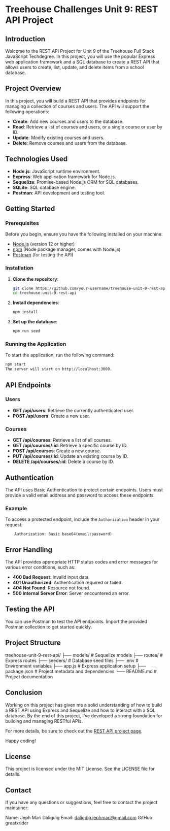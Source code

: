 # Treehouse Challenges Unit 9: REST API Project

## Introduction

Welcome to the REST API Project for Unit 9 of the Treehouse Full Stack JavaScript Techdegree. In this project, you will use the popular Express web application framework and a SQL database to create a REST API that allows users to create, list, update, and delete items from a school database.

## Project Overview

In this project, you will build a REST API that provides endpoints for managing a collection of courses and users. The API will support the following operations:

- **Create**: Add new courses and users to the database.
- **Read**: Retrieve a list of courses and users, or a single course or user by ID.
- **Update**: Modify existing courses and users.
- **Delete**: Remove courses and users from the database.

## Technologies Used

- **Node.js**: JavaScript runtime environment.
- **Express**: Web application framework for Node.js.
- **Sequelize**: Promise-based Node.js ORM for SQL databases.
- **SQLite**: SQL database engine.
- **Postman**: API development and testing tool.

## Getting Started

### Prerequisites

Before you begin, ensure you have the following installed on your machine:

- [Node.js](https://nodejs.org/) (version 12 or higher)
- [npm](https://www.npmjs.com/) (Node package manager, comes with Node.js)
- [Postman](https://www.postman.com/) (for testing the API)

### Installation

1. **Clone the repository**:
    ```bash
    git clone https://github.com/your-username/treehouse-unit-9-rest-api.git
    cd treehouse-unit-9-rest-api
    ```

2. **Install dependencies**:
    ```bash
    npm install
    ```

3. **Set up the database**:
    ```bash
    npm run seed
    ```

### Running the Application

To start the application, run the following command:

```bash
npm start
The server will start on http://localhost:3000.
```

## API Endpoints

### Users

- **GET /api/users**: Retrieve the currently authenticated user.
- **POST /api/users**: Create a new user.

### Courses

- **GET /api/courses**: Retrieve a list of all courses.
- **GET /api/courses/:id**: Retrieve a specific course by ID.
- **POST /api/courses**: Create a new course.
- **PUT /api/courses/:id**: Update an existing course by ID.
- **DELETE /api/courses/:id**: Delete a course by ID.

## Authentication

The API uses Basic Authentication to protect certain endpoints. Users must provide a valid email address and password to access these endpoints.

### Example

To access a protected endpoint, include the `Authorization` header in your request:
```
    Authorization: Basic base64(email:password)
```

## Error Handling

The API provides appropriate HTTP status codes and error messages for various error conditions, such as:

- **400 Bad Request**: Invalid input data.
- **401 Unauthorized**: Authentication required or failed.
- **404 Not Found**: Resource not found.
- **500 Internal Server Error**: Server encountered an error.

## Testing the API

You can use Postman to test the API endpoints. Import the provided Postman collection to get started quickly.

## Project Structure
treehouse-unit-9-rest-api/
├── models/             # Sequelize models
├── routes/             # Express routes
├── seeders/            # Database seed files
├── .env                # Environment variables
├── app.js              # Express application setup
├── package.json        # Project metadata and dependencies
└── README.md           # Project documentation

## Conclusion

Working on this project has given me a solid understanding of how to build a REST API using Express and Sequelize and how to interact with a SQL database. By the end of this project, I’ve developed a strong foundation for building and managing RESTful APIs.

For more details, be sure to check out the [REST API project page](https://teamtreehouse.com/library/rest-api-project).

Happy coding!

## License

This project is licensed under the MIT License. See the LICENSE file for details.

## Contact

If you have any questions or suggestions, feel free to contact the project maintainer:

Name: Jeph Mari Daligdig Email: daligdig.jephmari@gmail.com GitHub: greatxrider
